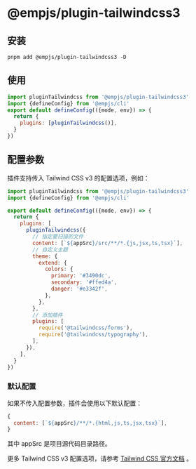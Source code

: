 # @empjs/plugin-tailwindcss3
## 安装 
```
pnpm add @empjs/plugin-tailwindcss3 -D
```
## 使用 
```js
import pluginTailwindcss from '@empjs/plugin-tailwindcss3'
import {defineConfig} from '@empjs/cli'
export default defineConfig(({mode, env}) => {
  return {
    plugins: [pluginTailwindcss()],
  }
})

```

## 配置参数
插件支持传入 Tailwind CSS v3 的配置选项，例如：
```js
import pluginTailwindcss from '@empjs/plugin-tailwindcss3'
import {defineConfig} from '@empjs/cli'

export default defineConfig(({mode, env}) => {
  return {
    plugins: [
      pluginTailwindcss({
        // 指定要扫描的文件
        content: [`${appSrc}/src/**/*.{js,jsx,ts,tsx}`],
        // 自定义主题
        theme: {
          extend: {
            colors: {
              primary: '#3490dc',
              secondary: '#ffed4a',
              danger: '#e3342f',
            },
          },
        },
        // 添加插件
        plugins: [
          require('@tailwindcss/forms'),
          require('@tailwindcss/typography'),
        ],
      }),
    ],
  }
})
```
### 默认配置
如果不传入配置参数，插件会使用以下默认配置：
```js
{
  content: [`${appSrc}/**/*.{html,js,ts,jsx,tsx}`],
}
```
其中 appSrc 是项目源代码目录路径。

更多 Tailwind CSS v3 配置选项，请参考 [Tailwind CSS 官方文档](https://v3.tailwindcss.com/) 。